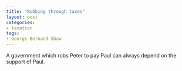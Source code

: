 ```yaml
---
title: "Robbing through taxes"
layout: post
categories:
- taxation
tags:
- George Bernard Shaw
---
```


A government which robs Peter to pay Paul can always depend on the support of Paul.